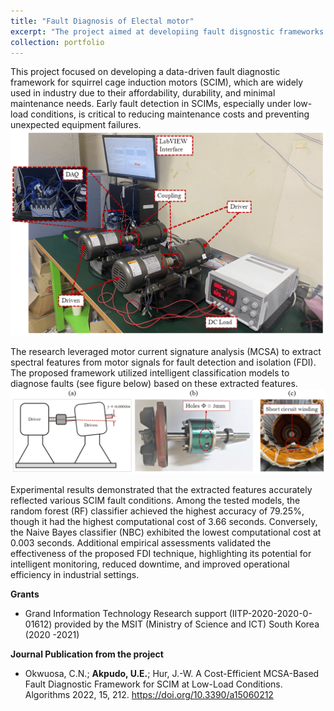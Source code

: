 ```yaml
---
title: "Fault Diagnosis of Electal motor"
excerpt: "The project aimed at developiing fault disgnostic frameworks for electrical motors. Supervised by Prof. Hur Jang Wook and spearheaded by myself, the team designed test beds, conducted experiments and authored a journal articles. <br/><img src='/images/okw_exp.webp' style='width:200px'> "
collection: portfolio
---
```


<!-- ![solenoid pumps](/images/gear.png){: .align-right width = "200px}  -->
This project focused on developing a data-driven fault diagnostic framework for squirrel cage induction motors (SCIM), which are widely used in industry due to their affordability, durability, and minimal maintenance needs. Early fault detection in SCIMs, especially under low-load conditions, is critical to reducing maintenance costs and preventing unexpected equipment failures.<br/><img src='/images/okw_exp.webp'>

The research leveraged motor current signature analysis (MCSA) to extract spectral features from motor signals for fault detection and isolation (FDI). The proposed framework utilized intelligent classification models to diagnose faults (see figure below) based on these extracted features. <br/><img src='/images/okw_exp2.webp'>

Experimental results demonstrated that the extracted features accurately reflected various SCIM fault conditions. Among the tested models, the random forest (RF) classifier achieved the highest accuracy of 79.25%, though it had the highest computational cost of 3.66 seconds. Conversely, the Naive Bayes classifier (NBC) exhibited the lowest computational cost at 0.003 seconds. Additional empirical assessments validated the effectiveness of the proposed FDI technique, highlighting its potential for intelligent monitoring, reduced downtime, and improved operational efficiency in industrial settings.

**Grants**
* Grand Information Technology Research support (IITP-2020-2020-0-01612) provided by the MSIT (Ministry of Science and ICT) South Korea (2020 -2021)

**Journal Publication from the project**
* Okwuosa, C.N.; **Akpudo, U.E.**; Hur, J.-W. A Cost-Efficient MCSA-Based Fault Diagnostic Framework for SCIM at Low-Load Conditions. Algorithms 2022, 15, 212. https://doi.org/10.3390/a15060212

